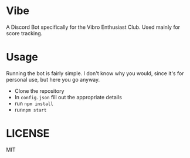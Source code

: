 # Vibe
A Discord Bot specifically for the Vibro Enthusiast Club. Used mainly for score tracking.

# Usage
Running the bot is fairly simple. I don't know why you would, since it's for personal use, but here you go anyway.

* Clone the repository
* In `config.json` fill out the appropriate details
* run `npm install`
* run`npm start`

# LICENSE
MIT
